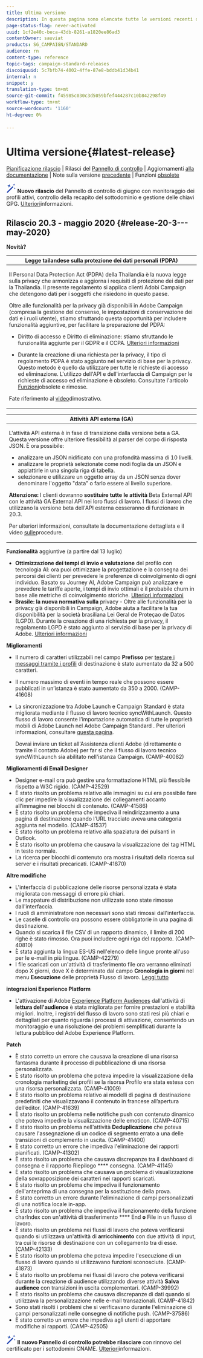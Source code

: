 ```yaml
---
title: Ultima versione
description: In questa pagina sono elencate tutte le versioni recenti di  Adobe Campaign Standard.
page-status-flag: never-activated
uuid: 1cf2e40c-beca-43db-8261-a1820ee86ad3
contentOwner: sauviat
products: SG_CAMPAIGN/STANDARD
audience: rn
content-type: reference
topic-tags: campaign-standard-releases
discoiquuid: 5c7bfb74-4002-4ffe-87e8-bddb41d34b41
internal: n
snippet: y
translation-type: tm+mt
source-git-commit: f45985c030c3d5059bfef444287c10b842298f49
workflow-type: tm+mt
source-wordcount: '1160'
ht-degree: 0%

---
```



# Ultima versione{#latest-release}

[Pianificazione rilascio](../../rn/using/release-planning.md) | Rilasci del [Pannello di controllo](https://docs.adobe.com/content/help/en/control-panel/using/release-notes.html) | Aggiornamenti [alla documentazione](../../rn/using/documentation-updates.md) | Note sulla versione [precedente](../../rn/using/release-notes-2020.md) | Funzioni [obsolete](../../rn/using/deprecated-features.md)

![](assets/do-not-localize/cp-icon.png) **Nuovo rilascio** del Pannello di controllo di giugno con monitoraggio dei profili attivi, controllo della recapito del sottodominio e gestione delle chiavi GPG. [Ulteriori](https://docs.adobe.com/content/help/en/control-panel/using/release-notes.html)informazioni.

## Rilascio 20.3 - maggio 2020 {#release-20-3---may-2020}

**Novità?**

<table> 
<thead> 
<tr> 
<th> <strong>Legge tailandese sulla protezione dei dati personali (PDPA)</strong><br /> </th> 
</tr> 
</thead> 
<tbody> 
<tr> 
<td> <p>Il Personal Data Protection Act (PDPA) della Thailandia è la nuova legge sulla privacy che armonizza e aggiorna i requisiti di protezione dei dati per la Thailandia. Il presente regolamento si applica  clienti Adobi Campaign che detengono dati per i soggetti che risiedono in questo paese.</p>
<p>Oltre alle funzionalità per la privacy già disponibili in  Adobe Campaign (compresa la gestione del consenso, le impostazioni di conservazione dei dati e i ruoli utente), stiamo sfruttando questa opportunità per includere funzionalità aggiuntive, per facilitare la preparazione del PDPA:</p>
<ul>
<li>Diritto di accesso e Diritto di eliminazione: stiamo sfruttando le funzionalità aggiunte per il GDPR e il CCPA. <a href="https://helpx.adobe.com/content/help/en/campaign/kb/acs-privacy.html#righttoaccess">Ulteriori informazioni</a> </li>
<li><p>Durante la creazione di una richiesta per la privacy, il tipo di regolamento PDPA è stato aggiunto nel servizio di base per la privacy. Questo metodo è quello da utilizzare per tutte le richieste di accesso ed eliminazione. L'utilizzo dell'API e dell'interfaccia di Campaign per le richieste di accesso ed eliminazione è obsoleto.  Consultate l'articolo <a href="../../rn/using/deprecated-features.md">Funzioni</a>obsolete e rimosse.</p></li>
</ul>
<p>Fate riferimento al <a href="https://docs.adobe.com/content/help/en/campaign-learn/campaign-standard-tutorials/privacy/privacy-overview.html">video</a>dimostrativo.</p>
</td> 
</tr> 
</tbody> 
</table>

<table> 
<thead> 
<tr> 
<th> <strong>Attività API esterna (GA)</strong><br /> </th> 
</tr> 
</thead> 
<tbody> 
<tr> 
  <td> <p>L'attività API <strong></strong> esterna è in fase di transizione dalla versione beta a GA. Questa versione offre ulteriore flessibilità al parser del corpo di risposta JSON. È ora possibile:</p>
<ul>
<li>analizzare un JSON nidificato con una profondità massima di 10 livelli. </li>
<li>analizzare le proprietà selezionate come nodi foglia da un JSON e appiattirle in una singola riga di tabella.</li>
<li>selezionare e utilizzare un oggetto array da un JSON senza dover denominare l'oggetto "data" o farlo essere al livello superiore.</li>
</ul>
<p><strong>Attenzione:</strong> I clienti dovranno <strong>sostituire tutte le attività</strong> Beta External API con le attività GA External API nei loro flussi di lavoro.  I flussi di lavoro che utilizzano la versione beta dell'API esterna cesseranno di funzionare in 20.3.</p>
<p>Per ulteriori informazioni, consultate la documentazione <a href="../../automating/using/external-api.md"></a> dettagliata e il video <a href="https://docs.adobe.com/content/help/en/campaign-learn/campaign-standard-tutorials/managing-processes-and-data/data-management-activities/external-api-activity.html">sulle</a>procedure.</p>
</td> 
</tr> 
</tbody> 
</table>

**Funzionalità** aggiuntive (a partire dal 13 luglio)

* **Ottimizzazione dei tempi di invio e valutazione** del profilo con tecnologia AI: ora puoi ottimizzare la progettazione e la consegna dei percorsi dei clienti per prevedere le preferenze di coinvolgimento di ogni individuo. Basato su Journey AI,  Adobe Campaign può analizzare e prevedere le tariffe aperte, i tempi di invio ottimali e il probabile churn in base alle metriche di coinvolgimento storiche. [Ulteriori informazioni](../../sending/using/predictive.md)
* **Brasile: la nuova normativa sulla** privacy - Oltre alle funzionalità per la privacy già disponibili in Campaign, Adobe aiuta a facilitare la tua disponibilità per la società brasiliana Lei Geral de Proteçao de Datos (LGPD). Durante la creazione di una richiesta per la privacy, il regolamento LGPD è stato aggiunto al servizio di base per la privacy di Adobe. [Ulteriori informazioni](https://helpx.adobe.com/campaign/kb/campaign-privacy-overview.html)

**Miglioramenti**

* Il numero di caratteri utilizzabili nel campo **Prefisso** per [testare i messaggi tramite i profili](../../sending/using/testing-messages-using-target.md) di destinazione è stato aumentato da 32 a 500 caratteri.
* Il numero massimo di eventi in tempo reale che possono essere pubblicati in un’istanza è stato aumentato da 350 a 2000. (CAMP-41608)
* La sincronizzazione tra Adobe Launch e Campaign Standard è stata migliorata mediante il flusso di lavoro tecnico syncWithLaunch. Questo flusso di lavoro consente l’importazione automatica di tutte le proprietà mobili di Adobe Launch nel Adobe Campaign Standard . Per ulteriori informazioni, consultare [questa pagina](../../administration/using/technical-workflows.md).

   Dovrai inviare un ticket all&#39;Assistenza clienti Adobe (direttamente o tramite il contatto Adobe) per far sì che il flusso di lavoro tecnico syncWithLaunch sia abilitato nell&#39;istanza Campaign. (CAMP-40082)

**Miglioramenti di Email Designer**

* Designer e-mail ora può gestire una formattazione HTML più flessibile rispetto a W3C rigido. (CAMP-42529)
* È stato risolto un problema relativo alle immagini [](../../designing/using/links.md#inserting-a-link) su cui era possibile fare clic per impedire la visualizzazione dei collegamenti accanto all’immagine nei blocchi di contenuto. (CAMP-41586)
* È stato risolto un problema che impediva il reindirizzamento a una pagina di destinazione quando l’URL [](../../designing/using/links.md#about-tracked-urls) tracciato aveva una categoria aggiunta nel modello. (CAMP-41537)
* È stato risolto un problema relativo alla spaziatura dei pulsanti in Outlook.
* È stato risolto un problema che causava la visualizzazione dei tag HTML in testo normale.
* La ricerca per blocchi di contenuto ora mostra i risultati della ricerca sul server e i risultati precaricati. (CAMP-41870)

**Altre modifiche**

* L&#39;interfaccia di pubblicazione delle risorse personalizzata è stata migliorata con messaggi di errore più chiari.
* Le mappature di distribuzione non utilizzate sono state rimosse dall&#39;interfaccia.
* I ruoli di amministratore non necessari sono stati rimossi dall&#39;interfaccia.
* Le caselle di controllo ora possono essere obbligatorie in una pagina di destinazione.
* Quando si scarica il file CSV di un rapporto dinamico, il limite di 200 righe è stato rimosso. Ora puoi includere ogni riga del rapporto. (CAMP-40810)
* È stata aggiunta la lingua ES-US nell&#39;elenco delle lingue pronte all&#39;uso per le e-mail in più lingue. (CAMP-42279)
* I file scaricati con un&#39;attività di trasferimento file ora verranno eliminati dopo X giorni, dove X è determinato dal campo **Cronologia in giorni** nel menu **Esecuzione** delle proprietà Flusso di lavoro. [Leggi tutto](../../automating/using/managing-execution-options.md)

**integrazioni Experience Platform**

* L&#39;attivazione di Adobe [Experience Platform Audiences](../../automating/using/aep-targeting-audiences.md) dall&#39;attività di **lettura dell&#39;audience** è stata migliorata per fornire prestazioni e stabilità migliori. Inoltre, i registri del flusso di lavoro sono stati resi più chiari e dettagliati per quanto riguarda i processi di attivazione, consentendo un monitoraggio e una risoluzione dei problemi semplificati durante la lettura  pubblico del Adobe Experience Platform.

**Patch**

* È stato corretto un errore che causava la creazione di una risorsa fantasma durante il processo di pubblicazione di una risorsa personalizzata.
* È stato risolto un problema che poteva impedire la visualizzazione della cronologia marketing dei profili se la risorsa Profilo era stata estesa con una risorsa personalizzata. (CAMP-41009)
* È stato risolto un problema relativo ai modelli di pagina di destinazione predefiniti che visualizzavano il contenuto in francese all’apertura dell’editor. (CAMP-41639)
* È stato risolto un problema nelle notifiche push con contenuto dinamico che poteva impedire la visualizzazione delle emoticon. (CAMP-40715)
* È stato risolto un problema nell&#39;attività **Deduplicazione** che poteva causare l&#39;assegnazione di un codice di segmento errato a una delle transizioni di complemento in uscita. (CAMP-41400)
* È stato corretto un errore che impediva l&#39;eliminazione dei rapporti pianificati. (CAMP-41302)
* È stato risolto un problema che causava discrepanze tra il dashboard di consegna e il rapporto Riepilogo **** consegna. (CAMP-41145)
* È stato risolto un problema che causava un problema di visualizzazione della sovrapposizione dei caratteri nei rapporti scaricati.
* È stato risolto un problema che impediva il funzionamento dell&#39;anteprima di una consegna per la sostituzione della prova.
* È stato corretto un errore durante l&#39;eliminazione di campi personalizzati di una notifica locale in-app.
* È stato risolto un problema che impediva il funzionamento della funzione charIndex con un&#39;attività di trasferimento **** End **o** File in un flusso di lavoro.
* È stato risolto un problema nei flussi di lavoro che poteva verificarsi quando si utilizzava un&#39;attività di **arricchimento** con due attività di input, tra cui le risorse di destinazione con un collegamento tra di esse. (CAMP-42133)
* È stato risolto un problema che poteva impedire l&#39;esecuzione di un flusso di lavoro quando si utilizzavano funzioni sconosciute. (CAMP-41873)
* È stato risolto un problema nei flussi di lavoro che poteva verificarsi durante la creazione di audience utilizzando diverse attività **Salva audience** con transizioni in uscita complementari. (CAMP-39992)
* È stato risolto un problema che causava discrepanze di dati quando si utilizzava la personalizzazione nelle e-mail transazionali. (CAMP-41842)
* Sono stati risolti i problemi che si verificavano durante l&#39;eliminazione di campi personalizzati nelle consegne di notifiche push. (CAMP-37586)
* È stato corretto un errore che impediva agli utenti di apportare modifiche ai rapporti. (CAMP-42505)


![](assets/do-not-localize/cp-icon.png) **Il nuovo Pannello di controllo potrebbe rilasciare** con rinnovo del certificato per i sottodomini CNAME. [Ulteriori](https://docs.adobe.com/content/help/en/control-panel/using/release-notes.html)informazioni.
